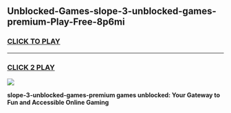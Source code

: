 
## Unblocked-Games-slope-3-unblocked-games-premium-Play-Free-8p6mi
<h3>
<a href="https://premium76.site?title=slope-3-unblocked-games-premium&ref=10A">CLICK TO PLAY</a></h3>
<hr>

<h3>
<a href="https://premium76.site?title=slope-3-unblocked-games-premium&ref=10A">CLICK 2 PLAY</a>
  
</h3>

<a href="https://premium76.site?title=slope-3-unblocked-games-premium&ref=10A"><img src="https://clearcache.store/games.png"></a>


**slope-3-unblocked-games-premium games unblocked: Your Gateway to Fun and Accessible Online Gaming**

